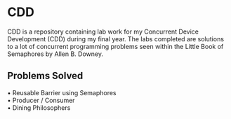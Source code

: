 # CDD

CDD is a repository containing lab work for my Concurrent Device Development (CDD) during my final year. The labs completed are solutions to a lot of concurrent programming problems seen within the Little Book of Semaphores by Allen B. Downey.

## Problems Solved
• Reusable Barrier using Semaphores <br>
• Producer / Consumer <br>
• Dining Philosophers <br>

